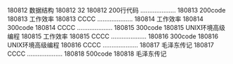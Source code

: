 180812  数据结构
180812  32
180812  200行代码
....................
180813  200code
180813  工作效率
180813  CCCC
....................
180814  工作效率
180814  300code
180814  CCCC
....................
180815  300code
180815  UNIX环境高级编程
180815  工作效率
180815  CCCC
....................
180816  300code
180816  UNIX环境高级编程
180816  CCCC
....................
180817  毛泽东传记
180817  CCCC
....................
180818  500code
180818  毛泽东传记
